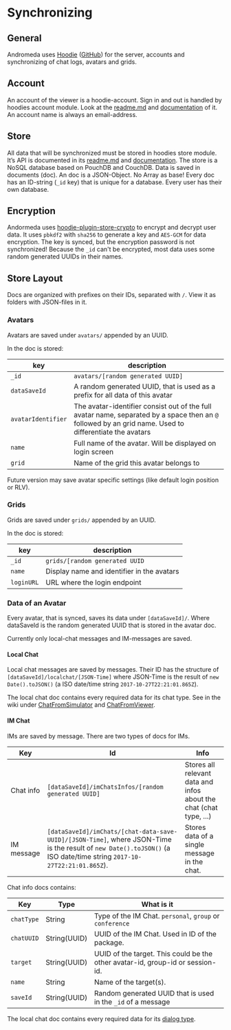 # Synchronizing

## General

Andromeda uses [Hoodie](https://hood.ie) ([GitHub](https://github.com/hoodiehq)) for the server, accounts and synchronizing of chat logs, avatars and grids.

## Account

An account of the viewer is a hoodie-account. Sign in and out is handled by hoodies account module. Look at the [readme.md](https://github.com/hoodiehq/hoodie-account-client/blob/master/README.md) and [documentation](http://docs.hood.ie/en/latest/api/client/hoodie.account.html) of it.
An account name is always an email-address.

## Store

All data that will be synchronized must be stored in hoodies store module. It’s API is documented in its [readme.md](https://github.com/hoodiehq/hoodie-store-client/blob/master/README.md) and [documentation](http://docs.hood.ie/en/latest/api/client/hoodie.store.html).
The store is a NoSQL database based on PouchDB and CouchDB. Data is saved in documents (doc). An doc is a JSON-Object. No Array as base! Every doc has an ID-string (`_id` key) that is unique for a database.
Every user has their own database.

## Encryption

Andormeda uses [hoodie-plugin-store-crypto](https://github.com/Terreii/hoodie-plugin-store-crypto) to encrypt and decrypt user data.
It uses `pbkdf2` with `sha256` to generate a key and `AES-GCM` for data encryption.
The key is synced, but the encryption password is not synchronized!
Because the `_id` can't be encrypted, most data uses some random generated UUIDs in their names.

## Store Layout

Docs are organized with prefixes on their IDs, separated with `/`. View it as folders with JSON-files in it.

### Avatars

Avatars are saved under `avatars/` appended by an UUID.

In the doc is stored:

key | description
---|---
`_id` | `avatars/[random generated UUID]`
`dataSaveId` | A random generated UUID, that is used as a prefix for all data of this avatar
`avatarIdentifier` | The avatar-identifier consist out of the full avatar name, separated by a space then an `@` followed by an grid name. Used to differentiate the avatars
`name` | Full name of the avatar. Will be displayed on login screen
`grid` | Name of the grid this avatar belongs to

Future version may save avatar specific settings (like default login position or RLV).

### Grids

Grids are saved under `grids/` appended by an UUID.

In the doc is stored:

key | description
---|---
`_id` | `grids/[random generated UUID`
`name` | Display name and identifier in the avatars
`loginURL` | URL where the login endpoint

### Data of an Avatar

Every avatar, that is synced, saves its data under `[dataSaveId]/`. Where dataSaveId is the random generated UUID that is stored in the avatar doc.

Currently only local-chat messages and IM-messages are saved.

#### Local Chat

Local chat messages are saved by messages. Their ID has the structure of `[dataSaveId]/localchat/[JSON-Time]` where JSON-Time is the result of `new Date().toJSON()` (a ISO date/time string `2017-10-27T22:21:01.865Z`).

The local chat doc contains every required data for its chat type. See in the wiki under [ChatFromSimulator](http://wiki.secondlife.com/wiki/ChatFromSimulator) and [ChatFromViewer](http://wiki.secondlife.com/wiki/ChatFromViewer).

#### IM Chat

IMs are saved by message. There are two types of docs for IMs.

Key | Id | Info
----|----|----
Chat info | `[dataSaveId]/imChatsInfos/[random generated UUID]` | Stores all relevant data and infos about the chat (chat type, ...)
IM message | `[dataSaveId]/imChats/[chat-data-save-UUID]/[JSON-Time]`, where JSON-Time is the result of `new Date().toJSON()` (a ISO date/time string `2017-10-27T22:21:01.865Z`). | Stores data of a single message in the chat.

Chat info docs contains:

Key | Type | What is it
----|------|------------
`chatType` | String | Type of the IM Chat. `personal`, `group` or `conference`
`chatUUID` | String(UUID) | UUID of the IM Chat. Used in ID of the package.
`target` | String(UUID) | UUID of the target. This could be the other avatar-id, group-id or session-id.
`name` | String | Name of the target(s).
`saveId` | String(UUID) | Random generated UUID that is used in the `_id` of a message

The local chat doc contains every required data for its [dialog type](http://wiki.secondlife.com/wiki/ImprovedInstantMessage).
